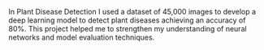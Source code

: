 In Plant Disease Detection I used a dataset of 45,000 images to develop a deep learning model to detect plant diseases achieving an accuracy of 80%. This project helped me to strengthen my understanding of neural networks and model evaluation techniques.
